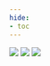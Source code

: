 ```yaml
---
hide:
- toc
---
```

![](Ubicacion_page_1.png)
![](Ubicacion_page_2.png)
![](Ubicacion_page_3.png)

 <style> 
body {
background-image: url('https://github.com/asolear/assets/blob/master/imgs/fondo3.jpg?raw=true'); 
background-repeat: no-repeat; 
background-attachment: fixed; /* background-size: cover; */ 
background-size: 100% 100%;
}
</style> 
